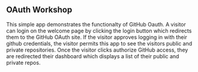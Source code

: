 ## OAuth Workshop
This simple app demonstrates the functionalty of GitHub Oauth.  A visitor can login on the welcome page by clicking the login button which redirects them to the GitHub OAuth site.  If the visitor approves logging in with their github credentials, the visitor permits this app to see the visitors public and private repositories.  Once the visitor clicks authorize GitHub access, they are redirected their dashboard which displays a list of their public and private repos.

 
